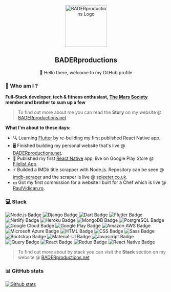 <p align="center">
 <img width="130px" src="https://i.epvpimg.com/Tbtpbab.png" align="center" alt="BADERproductions Logo" />
 <h2 align="center">BADERproductions</h2>
 <p align="center">👊 Hello there, welcome to my GitHub profile</p>
</p>

### 👤 Who am I ?

**Full-Stack developer, tech & fitness enthusiast, [The Mars Society](https://www.marssociety.org/) member and brother to sum up a few**
> To find out more about me you can read the **Story** on my website @ [BADERproductions.net](https://baderproductions.net)

**What I'm about to these days:**
- 🔍 Learning [Flutter](https://flutter.dev) by re-building my first published React Native app.
- 🖥 Finished building my personal website that's live @ [BADERproductions.net](https://baderproductions.net).
- 📱 Published my first [React Native](https://reactnative.dev) app, live on Google Play Store @ [Filelist App](https://play.google.com/store/apps/details?id=com.baderproductions.fl).
- ⚡ Builded a IMDb title scrapper with Node.js. Repository can be seen @ [imdb-scraper](https://github.com/baderproductions/imdb-scraper) and the scraper is live @ [spleeter.co.uk](https://spleeter.co.uk/).
- 💵 Got my first commission for a website I built for a Chef which is live @ [RaulVidican.ro](https://raulvidican.ro/).

### 💻 Stack

<img src="https://img.shields.io/badge/node.js%20-%23239120.svg?&style=for-the-badge&logo=node.js&logoColor=white" alt="Node.js Badge" /> <img src="https://img.shields.io/badge/django%20-%23092E20.svg?&style=for-the-badge&logo=django&logoColor=white" alt="Django Badge" /> <img src="https://img.shields.io/badge/dart-%230175C2.svg?&style=for-the-badge&logo=dart&logoColor=white" alt="Dart Badge" /> <img src="https://img.shields.io/badge/Flutter%20-%2302569B.svg?&style=for-the-badge&logo=Flutter&logoColor=white" alt="Flutter Badge" /> <img src="https://img.shields.io/badge/netlify%20-20b2aa.svg?&style=for-the-badge&logo=netlify&logoColor=white" alt="Netlify Badge" /> <img src="https://img.shields.io/badge/heroku%20-430098.svg?&style=for-the-badge&logo=heroku&logoColor=white" alt="Heroku Badge" /> <img src="https://img.shields.io/badge/MongoDB-%234ea94b.svg?&style=for-the-badge&logo=mongodb&logoColor=white" alt="MongoDB Badge" /> <img src="https://img.shields.io/badge/postgres-%23316192.svg?&style=for-the-badge&logo=postgresql&logoColor=white" alt="PostgreSQL Badge" /> <img src="https://img.shields.io/badge/Google%20Cloud%20Platform-%23ff4040?logo=google-cloud&logoColor=white&style=for-the-badge" alt="Google Cloud Badge" /> <img src="https://img.shields.io/badge/Google%20Play-414141?logo=google-play&logoColor=white&style=for-the-badge" alt="Google Play Badge" /> <img src="https://img.shields.io/badge/Amazon%20AWS-%23232F3E?logo=amazon-aws&logoColor=white&style=for-the-badge" alt="Amazon AWS Badge" /> <img src="https://img.shields.io/badge/Microsoft%20Azure-4ca3dd?logo=microsoft-azure&logoColor=white&style=for-the-badge" alt="Microsoft Azure Badge" /> <img src="https://img.shields.io/badge/html5-%23ee4d2e.svg?&style=for-the-badge&logo=html5&logoColor=white" alt="HTML Badge" /> <img src="https://img.shields.io/badge/css3-%230066b2.svg?&style=for-the-badge&logo=css3&logoColor=white" alt="CSS Badge" /> <img src="https://img.shields.io/badge/sass%20-%23f7347a.svg?&style=for-the-badge&logo=sass&logoColor=white" alt="Sass Badge" /> <img src="https://img.shields.io/badge/bootstrap%20-%23563D7C.svg?&style=for-the-badge&logo=bootstrap&logoColor=white" alt="Bootstrap Badge" /> <img src="https://img.shields.io/badge/material%20ui%20-%230081CB.svg?&style=for-the-badge&logo=material-ui&logoColor=white" alt="Material-UI Badge" /> <img src="https://img.shields.io/badge/javascript-%23F7DF1E.svg?&style=for-the-badge&logo=javascript&logoColor=black" alt="Javascript Badge" /> <img src="https://img.shields.io/badge/jquery%20-%230769AD.svg?&style=for-the-badge&logo=jquery&logoColor=white" alt="jQuery Badge" /> <img src="https://img.shields.io/badge/react%20-%2320232a.svg?&style=for-the-badge&logo=react&logoColor=%2361DAFB" alt="React Badge" /> <img src="https://img.shields.io/badge/redux%20-%23593d88.svg?&style=for-the-badge&logo=redux&logoColor=white" alt="Redux Badge" /> <img src="https://img.shields.io/badge/react_native%20-%23000000.svg?&style=for-the-badge&logo=react&logoColor=%2361DAFB" alt="React Native Badge" />
> To find out more about by stack you can visit the **Stack** section on my website @ [BADERproductions.net](https://baderproductions.net)

### 📊 GitHub stats

[![Github stats](https://github-readme-stats.vercel.app/api?username=baderproductions&hide=prs,issues&show_icons=true&theme=gruvbox)](https://github.com/baderproductions)
